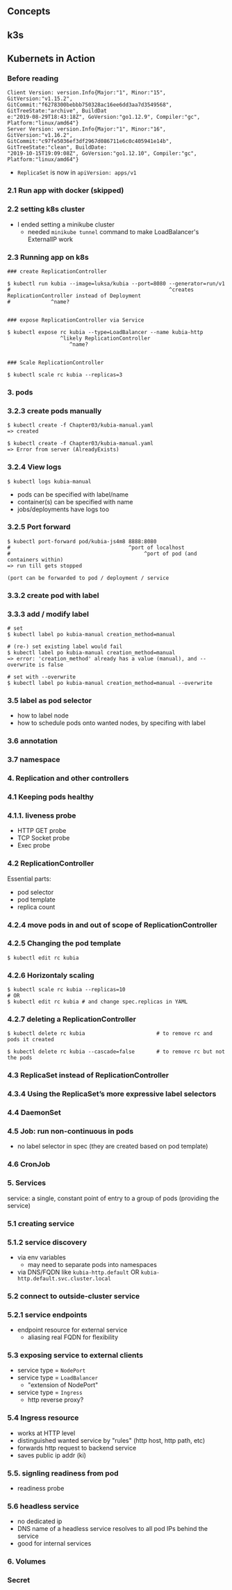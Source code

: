 
## Concepts

## k3s

## Kubernets in Action

### Before reading

```
Client Version: version.Info{Major:"1", Minor:"15", GitVersion:"v1.15.2", GitCommit:"f6278300bebbb750328ac16ee6dd3aa7d3549568", GitTreeState:"archive", BuildDat
e:"2019-08-29T18:43:18Z", GoVersion:"go1.12.9", Compiler:"gc", Platform:"linux/amd64"}
Server Version: version.Info{Major:"1", Minor:"16", GitVersion:"v1.16.2", GitCommit:"c97fe5036ef3df2967d086711e6c0c405941e14b", GitTreeState:"clean", BuildDate:
"2019-10-15T19:09:08Z", GoVersion:"go1.12.10", Compiler:"gc", Platform:"linux/amd64"}
```

- `ReplicaSet` is now in `apiVersion: apps/v1`

### 2.1 Run app with docker (skipped)

### 2.2 setting k8s cluster

- I ended setting a minikube cluster
    - needed `minikube tunnel` command to make LoadBalancer's ExternalIP work

### 2.3 Running app on k8s

```
### create ReplicationController

$ kubectl run kubia --image=luksa/kubia --port=8080 --generator=run/v1
#                                                   ^creates ReplicationController instead of Deployment
#             ^name?


### expose ReplicationController via Service

$ kubectl expose rc kubia --type=LoadBalancer --name kubia-http
                 ^likely ReplicationController
                    ^name?


### Scale ReplicationController

$ kubectl scale rc kubia --replicas=3

```

### 3. pods

### 3.2.3 create pods manually

```
$ kubectl create -f Chapter03/kubia-manual.yaml
=> created

$ kubectl create -f Chapter03/kubia-manual.yaml
=> Error from server (AlreadyExists)
```

### 3.2.4 View logs

```
$ kubectl logs kubia-manual

```

- pods can be specified with label/name
- container(s) can be specified with name
- jobs/deployments have logs too

### 3.2.5 Port forward 

```
$ kubectl port-forward pod/kubia-js4m8 8888:8080
#                                      ^port of localhost
#                                           ^port of pod (and containers within)
=> run till gets stopped

(port can be forwarded to pod / deployment / service
```

### 3.3.2 create pod with label

### 3.3.3 add / modify label

```
# set
$ kubectl label po kubia-manual creation_method=manual

# (re-) set existing label would fail
$ kubectl label po kubia-manual creation_method=manual
=> error: 'creation_method' already has a value (manual), and --overwrite is false

# set with --overwrite
$ kubectl label po kubia-manual creation_method=manual --overwrite
```

### 3.5 label as pod selector

- how to label node
- how to schedule pods onto wanted nodes, by specifing with label

### 3.6 annotation

### 3.7 namespace

### 4. Replication and other controllers

### 4.1 Keeping pods healthy

### 4.1.1. liveness probe

- HTTP GET probe
- TCP Socket probe
- Exec probe

### 4.2 ReplicationController


Essential parts:

- pod selector
- pod template
- replica count


### 4.2.4 move pods in and out of scope of ReplicationController

### 4.2.5 Changing the pod template

```
$ kubectl edit rc kubia
```

### 4.2.6 Horizontaly scaling


```
$ kubectl scale rc kubia --replicas=10
# OR
$ kubectl edit rc kubia # and change spec.replicas in YAML
```

### 4.2.7 deleting a ReplicationController

```
$ kubectl delete rc kubia                       # to remove rc and pods it created

$ kubectl delete rc kubia --cascade=false       # to remove rc but not the pods
```

### 4.3 ReplicaSet instead of ReplicationController

### 4.3.4 Using the ReplicaSet’s more expressive label selectors

### 4.4 DaemonSet

### 4.5 Job: run non-continuous in pods

- no label selector in spec (they are created based on pod template)

### 4.6 CronJob

### 5. Services

service: a single, constant point of entry to a group of pods (providing the service)

### 5.1 creating service

### 5.1.2 service discovery

- via env variables
    - may need to separate pods into namespaces
- via DNS/FQDN like `kubia-http.default` OR `kubia-http.default.svc.cluster.local`

### 5.2 connect to outside-cluster service

### 5.2.1 service endpoints

- endpoint resource for external service
    - aliasing real FQDN for flexibility

### 5.3 exposing service to external clients

- service type = `NodePort`
- service type = `LoadBalancer`
    - "extension of NodePort"
- service type = `Ingress`
    - http reverse proxy?

### 5.4 Ingress resource

- works at HTTP level
- distinguished wanted service by "rules" (http host, http path, etc)
- forwards http request to backend service
- saves public ip addr (ki)

### 5.5. signling readiness from pod

- readiness probe

### 5.6 headless service

- no dedicated ip
- DNS name of a headless service resolves to all pod IPs behind the service
- good for internal services

### 6. Volumes

### Secret




